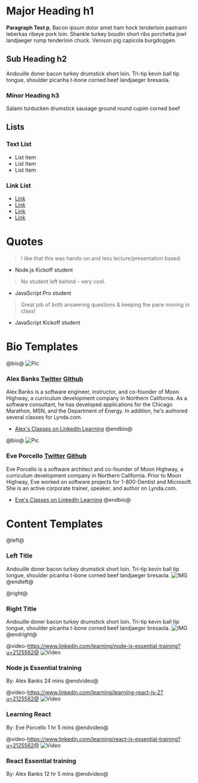 Major Heading h1
====================
__Paragraph Text p__, Bacon ipsum dolor amet ham hock tenderloin pastrami leberkas ribeye pork loin. Shankle turkey boudin short ribs porchetta jowl landjaeger rump tenderloin chuck. Venison pig capicola burgdoggen.

## Sub Heading h2
Andouille doner bacon turkey drumstick short loin. Tri-tip kevin ball tip tongue, shoulder picanha t-bone corned beef landjaeger bresaola.

### Minor Heading h3
Salami turducken drumstick sausage ground round cupim corned beef

Lists
-----

### Text List
* List Item
* List Item
* List Item

### Link List
* [Link](#)
* [Link](#)
* [Link](#)
* [Link](#)

Quotes
=====================

>I like that this was hands-on and less lecture/presentation based.
* Node.js Kickoff student

<!-- -->
>No student left behind - very cool.
* JavaScript Pro student

<!-- -->
>Great job of both answering questions & keeping the pace moving in class!
* JavaScript Kickoff student

<!-- -->

Bio Templates
======================

@bio@
![Pic](../img/titles/logo-dark.png)
### Alex Banks [Twitter](https://twitter.com/moontahoe) [Github](https://github.com/moontahoe)
Alex Banks is a software engineer, instructor, and co-founder of Moon Highway, a curriculum development company in Northern California. As a software consultant, he has developed applications for the Chicago Marathon, MSN, and the Department of Energy. In addition, he's authored several classes for Lynda.com.
* [Alex's Classes on LinkedIn Learning](https://www.linkedin.com/learning/instructors/alex-banks?u=2125562)
@endbio@

@bio@
![Pic](../img/titles/logo-dark.png)
### Eve Porcello [Twitter](https://twitter.com/eveporcello) [Github](https://github.com/eveporcello)
Eve Porcello is a software architect and co-founder of Moon Highway, a curriculum development company in Northern California. Prior to Moon Highway, Eve worked on software projects for 1-800-Dentist and Microsoft. She is an active corporate trainer, speaker, and author on Lynda.com.
* [Eve's Classes on LinkedIn Learning](https://www.linkedin.com/learning/instructors/eve-porcello?u=2125562)
@endbio@

Content Templates
=====================

@left@
### Left Title
Andouille doner bacon turkey drumstick short loin. Tri-tip kevin ball tip tongue, shoulder picanha t-bone corned beef landjaeger bresaola.
![IMG](../img/titles/logo-dark.png)
@endleft@

@right@
### Right Title
Andouille doner bacon turkey drumstick short loin. Tri-tip kevin ball tip tongue, shoulder picanha t-bone corned beef landjaeger bresaola.
![IMG](../img/titles/logo-dark.png)
@endright@

@video-https://www.linkedin.com/learning/node-js-essential-training?u=2125562@
![Video](../img/titles/logo-dark.png)
### Node js Essential training
By: Alex Banks
24 mins
@endvideo@

@video-https://www.linkedin.com/learning/learning-react-js-2?u=2125562@
![Video](../img/titles/logo-dark.png)
### Learning React
By: Eve Porcello
1 hr 5 mins
@endvideo@

@video-https://www.linkedin.com/learning/react-js-essential-training?u=2125562@
![Video](../img/titles/logo-dark.png)
### React Essential training
By: Alex Banks
12 hr 5 mins
@endvideo@
